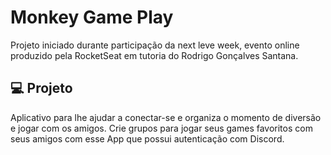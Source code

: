 # Monkey Game Play
Projeto iniciado durante participação da next leve week, evento online produzido pela RocketSeat em tutoria do Rodrigo Gonçalves Santana.

## 💻 Projeto
Aplicativo para lhe ajudar a conectar-se e organiza o momento de diversão e jogar com os amigos. Crie grupos para jogar seus games favoritos com seus amigos com esse App que possui autenticação com Discord.
